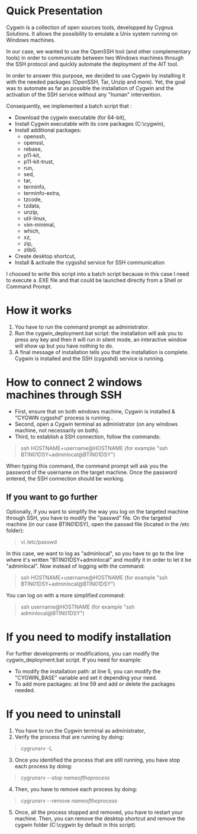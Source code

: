 # Quick Presentation

Cygwin is a collection of open sources tools, developped by Cygnus Solutions. It allows the possibility to emulate a Unix system running on Windows machines.

In our case, we wanted to use the OpenSSH tool (and other complementary tools) in order to communicate between two Windows machines through the SSH protocol and quickly automate the deployment of the AIT tool.

In order to answer this purpose, we decided to use Cygwin by installing it with the needed packages (OpenSSH, Tar, Unzip and more). Yet, the goal was to automate as far as possible the installation of Cygwin and the activation of the SSH service without any "human" intervention.

Consequently, we implemented a batch script that :
- Download the cygwin executable (for 64-bit),
- Install Cygwin executable with its core packages (C:\cygwin),
- Install additional packages:
	- openssh,
	- openssl,
	- rebase,
	- p11-kit,
	- p11-kit-trust,
	- run,
	- sed,
	- tar,
	- terminfo,
	- terminfo-extra,
	- tzcode,
	- tzdata,
	- unzip,
	- util-linux,
	- vim-minimal,
	- which,
	- xz,
	- zip,
	- zlib0.
- Create desktop shortcut,
- Install & activate the cygsshd service for SSH communication

I choosed to write this script into a batch script because in this case I need to execute a .EXE file and that could be launched directly from a Shell or Command Prompt.

# How it works

 1. You have to run the command prompt as administrator.
 2. Run the cygwin_deployment.bat script: the installation will ask you to press any key and then it will run in silent mode, an interactive window will show up but you have nothing to do.
 3. A final message of installation tells you that the installation is complete. Cygwin is installed and the SSH (cygsshd) service is running.

# How to connect 2 windows machines through SSH

 - First, ensure that on both windows machine, Cygwin is installed & "CYGWIN cygsshd" process is running .
 - Second, open a Cygwin terminal as administrator (on any windows machine, not necessarily on both).
 - Third, to establish a SSH connection, follow the commands:
>ssh HOSTNAME+username@HOSTNAME (for example "ssh BTIN01DSY+adminlocal@BTIN01DSY")

When typing this command, the command prompt will ask you the password of the username on the target machine.
Once the password entered, the SSH connection should be working.

## If you want to go further 

Optionally, if you want to simplify the way you log on the targeted machine through SSH, you have to modify the "passwd" file.
On the targeted machine (in our case BTIN01DSY), open the passwd file (located in the /etc folder):

>vi /etc/passwd  

In this case, we want to log as "adminlocal", so you have to go to the line where it's written "BTIN01DSY+adminlocal" and modify it in order to let it be "adminlocal".
Now instead of logging with the command:

>ssh HOSTNAME+username@HOSTNAME (for example "ssh BTIN01DSY+adminlocal@BTIN01DSY")

You can log on with a more simplified command:

>ssh username@HOSTNAME (for example "ssh adminlocal@BTIN01DSY")

# If you need to modify installation

For further developments or modifications, you can modify the cygwin_deployment.bat script. If you need for example:
- To modify the installation path: at line 5, you can modify the "CYGWIN_BASE" variable and set it depending your need.
- To add more packages: at line 59 and add or delete the packages needed.

# If you need to uninstall

1. You have to run the Cygwin terminal as administrator,
2. Verify the process that are running by doing:
>cygrunsrv -L

3. Once you identified the process that are still running, you have stop each process by doing:
>cygrunsrv --stop *nameoftheprocess*

4. Then, you have to remove each process by doing:
>cygrunsrv --remove *nameoftheprocess*

5. Once, all the process stopped and removed, you have to restart your machine. Then, you can remove the desktop shortcut and remove the cygwin folder (C:\cygwin by default in this script).

